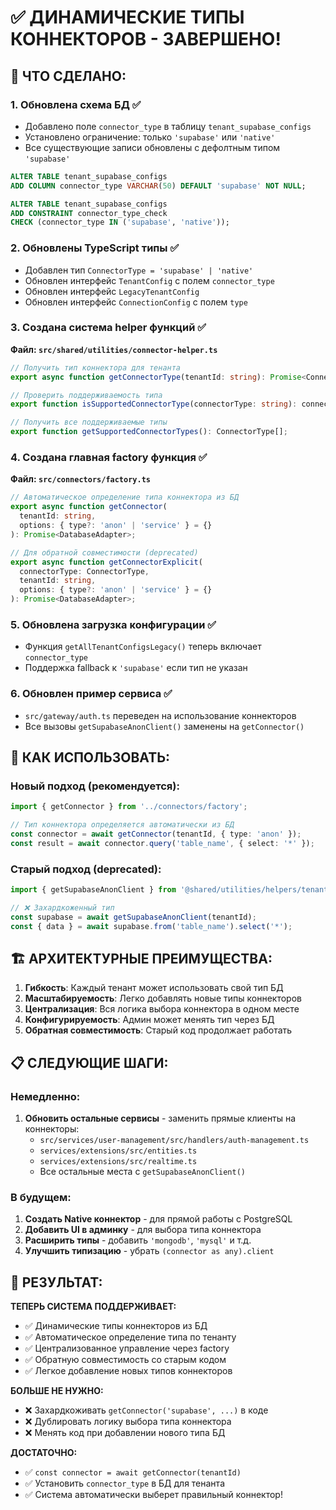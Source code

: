 # ✅ ДИНАМИЧЕСКИЕ ТИПЫ КОННЕКТОРОВ - ЗАВЕРШЕНО!

## 🎯 **ЧТО СДЕЛАНО:**

### 1. **Обновлена схема БД** ✅

- Добавлено поле `connector_type` в таблицу `tenant_supabase_configs`
- Установлено ограничение: только `'supabase'` или `'native'`
- Все существующие записи обновлены с дефолтным типом `'supabase'`

```sql
ALTER TABLE tenant_supabase_configs
ADD COLUMN connector_type VARCHAR(50) DEFAULT 'supabase' NOT NULL;

ALTER TABLE tenant_supabase_configs
ADD CONSTRAINT connector_type_check
CHECK (connector_type IN ('supabase', 'native'));
```

### 2. **Обновлены TypeScript типы** ✅

- Добавлен тип `ConnectorType = 'supabase' | 'native'`
- Обновлен интерфейс `TenantConfig` с полем `connector_type`
- Обновлен интерфейс `LegacyTenantConfig`
- Обновлен интерфейс `ConnectionConfig` с полем `type`

### 3. **Создана система helper функций** ✅

**Файл: `src/shared/utilities/connector-helper.ts`**

```typescript
// Получить тип коннектора для тенанта
export async function getConnectorType(tenantId: string): Promise<ConnectorType>;

// Проверить поддерживаемость типа
export function isSupportedConnectorType(connectorType: string): connectorType is ConnectorType;

// Получить все поддерживаемые типы
export function getSupportedConnectorTypes(): ConnectorType[];
```

### 4. **Создана главная factory функция** ✅

**Файл: `src/connectors/factory.ts`**

```typescript
// Автоматическое определение типа коннектора из БД
export async function getConnector(
  tenantId: string,
  options: { type?: 'anon' | 'service' } = {}
): Promise<DatabaseAdapter>;

// Для обратной совместимости (deprecated)
export async function getConnectorExplicit(
  connectorType: ConnectorType,
  tenantId: string,
  options: { type?: 'anon' | 'service' } = {}
): Promise<DatabaseAdapter>;
```

### 5. **Обновлена загрузка конфигурации** ✅

- Функция `getAllTenantConfigsLegacy()` теперь включает `connector_type`
- Поддержка fallback к `'supabase'` если тип не указан

### 6. **Обновлен пример сервиса** ✅

- `src/gateway/auth.ts` переведен на использование коннекторов
- Все вызовы `getSupabaseAnonClient()` заменены на `getConnector()`

## 🔧 **КАК ИСПОЛЬЗОВАТЬ:**

### **Новый подход (рекомендуется):**

```typescript
import { getConnector } from '../connectors/factory';

// Тип коннектора определяется автоматически из БД
const connector = await getConnector(tenantId, { type: 'anon' });
const result = await connector.query('table_name', { select: '*' });
```

### **Старый подход (deprecated):**

```typescript
import { getSupabaseAnonClient } from '@shared/utilities/helpers/tenant-client';

// ❌ Захардкоженный тип
const supabase = await getSupabaseAnonClient(tenantId);
const { data } = await supabase.from('table_name').select('*');
```

## 🏗️ **АРХИТЕКТУРНЫЕ ПРЕИМУЩЕСТВА:**

1. **Гибкость**: Каждый тенант может использовать свой тип БД
2. **Масштабируемость**: Легко добавлять новые типы коннекторов
3. **Централизация**: Вся логика выбора коннектора в одном месте
4. **Конфигурируемость**: Админ может менять тип через БД
5. **Обратная совместимость**: Старый код продолжает работать

## 📋 **СЛЕДУЮЩИЕ ШАГИ:**

### **Немедленно:**

1. **Обновить остальные сервисы** - заменить прямые клиенты на коннекторы:
   - `src/services/user-management/src/handlers/auth-management.ts`
   - `services/extensions/src/entities.ts`
   - `services/extensions/src/realtime.ts`
   - Все остальные места с `getSupabaseAnonClient()`

### **В будущем:**

1. **Создать Native коннектор** - для прямой работы с PostgreSQL
2. **Добавить UI в админку** - для выбора типа коннектора
3. **Расширить типы** - добавить `'mongodb'`, `'mysql'` и т.д.
4. **Улучшить типизацию** - убрать `(connector as any).client`

## 🎉 **РЕЗУЛЬТАТ:**

**ТЕПЕРЬ СИСТЕМА ПОДДЕРЖИВАЕТ:**

- ✅ Динамические типы коннекторов из БД
- ✅ Автоматическое определение типа по тенанту
- ✅ Централизованное управление через factory
- ✅ Обратную совместимость со старым кодом
- ✅ Легкое добавление новых типов коннекторов

**БОЛЬШЕ НЕ НУЖНО:**

- ❌ Захардкоживать `getConnector('supabase', ...)` в коде
- ❌ Дублировать логику выбора типа коннектора
- ❌ Менять код при добавлении нового типа БД

**ДОСТАТОЧНО:**

- ✅ `const connector = await getConnector(tenantId)`
- ✅ Установить `connector_type` в БД для тенанта
- ✅ Система автоматически выберет правильный коннектор!
